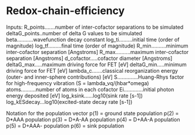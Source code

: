 # Redox-chain-efficiency



Inputs: 
R_points.......number of inter-cofactor separations to be simulated
deltaG_points..number of delta G values to be simulated
beta...........wavefunction decay constant
log_ti.........initial time (order of magnitude)
log_tf.........final time (order of magnitude)
R_min..........minimum inter-cofactor separation [Angstroms]
R_max..........maximum inter-cofactor separation [Angstroms]
d_cofactor.....cofactor diameter [Angstroms]
deltaG_max.....maximum driving force for FET [eV]
deltaG_min.....minimum driving force for FET [eV]
lambda_c.......classical reorganization energy (outer- and inner-sphere contributions) [eV]
S..............Huang-Rhys factor for high-frequency vibration (S = lambda_vq/(hbar*omega)
atoms..........number of atoms in each cofactor
Ei.............initial photon energy deposited [eV]
log_ksink......log10(sink rate [s-1])
log_kESdecay...log10(excited-state decay rate [s-1])

Notation for the population vector
p(1) = ground state population
p(2) = D*AAA population
p(3) = D+A-AA population
p(4) = D+AA-A population
p(5) = D+AAA- population
p(6) = sink population
